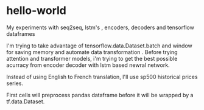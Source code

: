# hello-world
My experiments with seq2seq, lstm's , encoders, decoders and tensorflow dataframes

I'm trying to take advantage of tensorflow.data.Dataset.batch and window for saving memory and automate data transformation .
Before trying attention and transformer models, i'm trying to get the best possible acurracy from encoder decoder with lstm based newral network.

Instead of using English to French translation, I'll use sp500 historical prices series.

First cells will preprocess pandas dataframe before it will be wrapped by a tf.data.Dataset.



